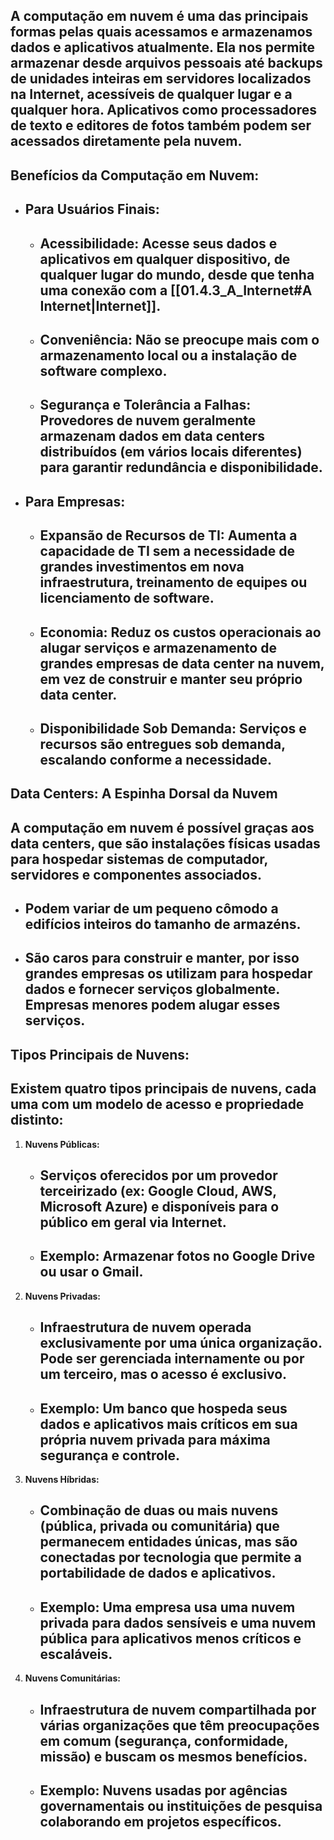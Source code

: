 ## A **computação em nuvem** é uma das principais formas pelas quais acessamos e armazenamos dados e aplicativos atualmente. Ela nos permite armazenar desde arquivos pessoais até backups de unidades inteiras em **servidores localizados na Internet**, acessíveis de qualquer lugar e a qualquer hora. Aplicativos como processadores de texto e editores de fotos também podem ser acessados diretamente pela nuvem.

## Benefícios da Computação em Nuvem:
* ## **Para Usuários Finais:**
    * ## **Acessibilidade:** Acesse seus dados e aplicativos em qualquer dispositivo, de qualquer lugar do mundo, desde que tenha uma conexão com a [[01.4.3_A_Internet#A Internet\|Internet]].
    * ## **Conveniência:** Não se preocupe mais com o armazenamento local ou a instalação de software complexo.
    * ## **Segurança e Tolerância a Falhas:** Provedores de nuvem geralmente armazenam dados em **data centers distribuídos** (em vários locais diferentes) para garantir redundância e disponibilidade.
* ## **Para Empresas:**
    * ## **Expansão de Recursos de TI:** Aumenta a capacidade de TI sem a necessidade de grandes investimentos em nova infraestrutura, treinamento de equipes ou licenciamento de software.
    * ## **Economia:** Reduz os custos operacionais ao alugar serviços e armazenamento de grandes empresas de data center na nuvem, em vez de construir e manter seu próprio data center.
    * ## **Disponibilidade Sob Demanda:** Serviços e recursos são entregues sob demanda, escalando conforme a necessidade.
## Data Centers: A Espinha Dorsal da Nuvem

## A computação em nuvem é possível graças aos **data centers**, que são instalações físicas usadas para hospedar sistemas de computador, servidores e componentes associados.

* ## Podem variar de um pequeno cômodo a edifícios inteiros do tamanho de armazéns.
* ## São caros para construir e manter, por isso grandes empresas os utilizam para hospedar dados e fornecer serviços globalmente. Empresas menores podem alugar esses serviços.
## Tipos Principais de Nuvens:

## Existem quatro tipos principais de nuvens, cada uma com um modelo de acesso e propriedade distinto:

1.  **Nuvens Públicas:**
    * ## Serviços oferecidos por um provedor terceirizado (ex: Google Cloud, AWS, Microsoft Azure) e disponíveis para o público em geral via Internet.
    * ## **Exemplo:** Armazenar fotos no Google Drive ou usar o Gmail.

2.  **Nuvens Privadas:**
    * ## Infraestrutura de nuvem operada exclusivamente por uma única organização. Pode ser gerenciada internamente ou por um terceiro, mas o acesso é exclusivo.
    * ## **Exemplo:** Um banco que hospeda seus dados e aplicativos mais críticos em sua própria nuvem privada para máxima segurança e controle.

3.  **Nuvens Híbridas:**
    * ## Combinação de duas ou mais nuvens (pública, privada ou comunitária) que permanecem entidades únicas, mas são conectadas por tecnologia que permite a portabilidade de dados e aplicativos.
    * ## **Exemplo:** Uma empresa usa uma nuvem privada para dados sensíveis e uma nuvem pública para aplicativos menos críticos e escaláveis.

4.  **Nuvens Comunitárias:**
    * ## Infraestrutura de nuvem compartilhada por várias organizações que têm preocupações em comum (segurança, conformidade, missão) e buscam os mesmos benefícios.
    * ## **Exemplo:** Nuvens usadas por agências governamentais ou instituições de pesquisa colaborando em projetos específicos.
